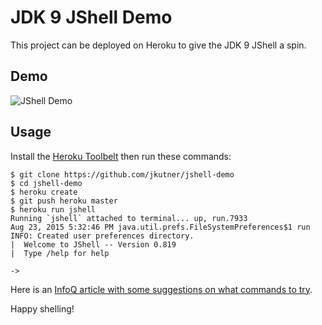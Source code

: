 # JDK 9 JShell Demo

This project can be deployed on Heroku to give the JDK 9 JShell a spin.

## Demo

![JShell Demo](http://i.imgur.com/5wl1JIV.gif)

## Usage

Install the [Heroku Toolbelt](http://toolbelt.heroku.com) then run these commands:

```sh-session
$ git clone https://github.com/jkutner/jshell-demo
$ cd jshell-demo
$ heroku create
$ git push heroku master
$ heroku run jshell
Running `jshell` attached to terminal... up, run.7933
Aug 23, 2015 5:32:46 PM java.util.prefs.FileSystemPreferences$1 run
INFO: Created user preferences directory.
|  Welcome to JShell -- Version 0.819
|  Type /help for help

->
```

Here is an [InfoQ article with some suggestions on what commands to try](http://www.infoq.com/articles/Java9-New-HTTP-2-and-REPL).

Happy shelling! 
